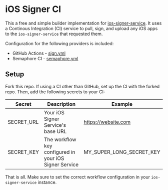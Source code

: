 # iOS Signer CI

This a free and simple builder implementation for [ios-signer-service](https://github.com/SignTools/ios-signer-service). It uses a Continous Integration (CI) service to pull, sign, and upload any iOS apps to the `ios-signer-service` that requested them.

Configuration for the following providers is included:

- GitHub Actions - [sign.yml](.github/workflows/sign.yml)
- Semaphore CI - [semaphore.yml](.semaphore/semaphore.yml)

## Setup

Fork this repo. If using a CI other than GitHub, set up the CI with the forked repo. Then, add the following secrets to your CI:

| Secret     | Description                                            | Example                  |
| ---------- | ------------------------------------------------------ | ------------------------ |
| SECRET_URL | Your iOS Signer Service's base URL                     | https://website.com      |
| SECRET_KEY | The workflow key configured in your iOS Signer Service | MY_SUPER_LONG_SECRET_KEY |

That is all. Make sure to set the correct workflow configuration in your `ios-signer-service` instance.
